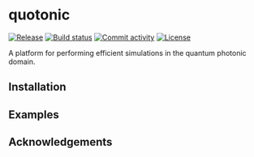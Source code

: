 # quotonic

[![Release](https://img.shields.io/github/v/release/QNLQueens/quotonic)](https://img.shields.io/github/v/release/QNLQueens/quotonic)
[![Build status](https://img.shields.io/github/actions/workflow/status/QNLQueens/quotonic/main.yml?branch=main)](https://github.com/QNLQueens/quotonic/actions/workflows/main.yml?query=branch%3Amain)
[![Commit activity](https://img.shields.io/github/commit-activity/m/QNLQueens/quotonic)](https://img.shields.io/github/commit-activity/m/QNLQueens/quotonic)
[![License](https://img.shields.io/github/license/QNLQueens/quotonic)](https://img.shields.io/github/license/QNLQueens/quotonic)

A platform for performing efficient simulations in the quantum photonic domain.

## Installation

## Examples

## Acknowledgements